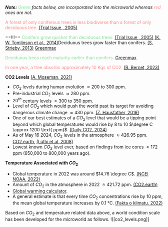 ***Note:*** *<font color="#88dd99">Green</font> facts below, are incorporated into the microworld whereas <font color="#ff8888">red</font> ones are not.*

<font color="#ff8888">A forest of only coniferous trees is less biodiverse than a forest of only deciduous tree.</font> [(Trial Issue , 2005)](https://www.naturesweb.ie/Spring2007Page6.pdf)

==!!!== <font color="#88dd99">Conifers grow quicker than deciduous trees.</font> [(Trial Issue , 2005)](https://www.naturesweb.ie/Spring2007Page6.pdf)  [(K. W. Tomlinson et al., 2014)](https://pubmed.ncbi.nlm.nih.gov/24958787/)Deciduous trees grow faster than conifers. [(S. Strieby, 2013)](https://www.wnps.org/blog/conifers-deciduous-trees) [Greenmax](https://greenmax.eu/en/the-impressive-power-of-conifers-for-the-climate/)

<font color="#88dd99">Deciduous trees reach maturity earlier than conifers.</font> [Greenmax](https://greenmax.eu/en/the-impressive-power-of-conifers-for-the-climate/)

<font color="#ff8888">In one year, a tree absorbs approximately 10 Kgs of CO2.</font> [(R. Bernet, 2023)](https://onetreeplanted.org/blogs/stories/how-much-co2-does-tree-absorb)

**CO2 Levels**
[(A. Moseman, 2021)](https://climate.mit.edu/ask-mit/what-ideal-level-carbon-dioxide-atmosphere-human-life)
* $CO_2$ levels during human evolution $\approx 200 \text{ to } 300 \text{ ppm}$.
* Pre-industrial $CO_2$ levels $\approx 280 \text{ ppm}$.
* $20^{th}$ century levels $\approx 300 \text{ to } 350 \text{ ppm}$.
* Level of $CO_2$ which would push the world past its target for avoiding dangerous climate change $\approx 430 \text{ ppm}$.
[(Z. Hausfather, 2019)](https://www.carbonbrief.org/extreme-co2-levels-could-trigger-clouds-tipping-point-and-8c-of-global-warming/)
* One of our best estimates of a $CO_2$ level that would be a tipping point beyond which global temperatures would rise by 8 to 10 $\degree C \approx 1200 \text{ ppm}$.
[(Daily CO2, 2024)](https://www.co2.earth/daily-co2)
* As of May 16 2024, $CO_2$ levels in the atmosphere $\approx 426.95 \text{ ppm}$.
[CO2.earth](https://www.co2.earth/co2-ice-core-data), [(Lüthi et al, 2008)](http://www.nature.com/nature/journal/v453/n7193/abs/nature06949.html)
* Lowest known $CO_2$ level ever, based on findings from ice cores $\approx 172 \text{ ppm}$ (650,000 to 800,000 years ago).

**Temperature Associated with $CO_2$**
* Global temperature in 2022 was around $14.76 \degree C$. [(NCEI NOAA, 2022)](https://www.ncei.noaa.gov/access/monitoring/monthly-report/global/202213)
* Amount of $CO_2$ in the atmosphere in 2022 $\approx 421.72 \text{ ppm}$. [(CO2.earth)](https://rechneronline.de/temperatur/global-warming.php)
* [Global warming calculator](https://rechneronline.de/temperatur/global-warming.php).
* A general estimate is that every time $CO_2$ concentrations rise by 10 ppm, the mean global temperature increases by 0.1 °C. [(Fakta o klimatu, 2022)](https://factsonclimate.org/infographics/concentration-warming-relationship)

Based on $CO_2$ and temperature related data above, a world condition scale has been developed for the microworld as follows.
![[co2_levels.png]]

